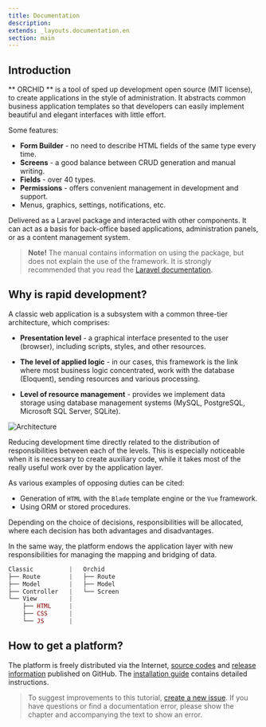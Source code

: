 ```yaml
---
title: Documentation
description: 
extends: _layouts.documentation.en
section: main
---
```


## Introduction

** ORCHID ** is a tool of sped up development open source (MIT license), to create applications in the style of administration. It abstracts common business application templates so that developers can easily implement beautiful and elegant interfaces with little effort.

Some features:

- **Form Builder** - no need to describe HTML fields of the same type every time.
- **Screens** - a good balance between CRUD generation and manual writing.
- **Fields** - over 40 types.
- **Permissions** - offers convenient management in development and support.
- Menus, graphics, settings, notifications, etc.


Delivered as a Laravel package and interacted with other components. It can act as a basis for back-office based applications, administration panels, or as a content management system.

> **Note!** The manual contains information on using the package, but does not explain the use of the framework. It is strongly recommended that you read the [Laravel documentation](https://laravel.com/docs/).

## Why is rapid development?

A classic web application is a subsystem with a common three-tier architecture, which comprises:

- **Presentation level** - a graphical interface presented to the user (browser), including scripts, styles, and other resources.

- **The level of applied logic** - in our cases, this framework is the link where most business logic concentrated, work with the database (Eloquent), sending resources and various processing.

- **Level of resource management** - provides we implement data storage using database management systems (MySQL, PostgreSQL, Microsoft SQL Server, SQLite).

 
![Architecture](https://orchid.software/assets/img/scheme/architecture.jpg)

Reducing development time directly related to the distribution of responsibilities between each of the levels. This is especially noticeable when it is necessary to create auxiliary code, while it takes most of the really useful work over by the application layer.

As various examples of opposing duties can be cited:
- Generation of `HTML` with the `Blade` template engine or the `Vue` framework.
- Using ORM or stored procedures.

Depending on the choice of decisions, responsibilities will be allocated, where each decision has both advantages and disadvantages.

In the same way, the platform endows the application layer with new responsibilities for managing the mapping and bridging of data.

```php
Classic          |   Orchid
├── Route        |   ├── Route   
├── Model        |   ├── Model 
├── Controller   |   └── Screen
└── View         |
    ├── HTML     |
    ├── CSS      |
    └── JS       |
```

## How to get a platform?

The platform is freely distributed via the Internet, [source codes](https://github.com/orchidsoftware/platform) and [release information](https://github.com/orchidsoftware/platform/releases) published on GitHub. The [installation guide](/en/docs/installation/) contains detailed instructions.

> To suggest improvements to this tutorial, [create a new issue](https://github.com/orchidsoftware/orchid.software/issues).
If you have questions or find a documentation error, please show the chapter and accompanying the text to show an error.

